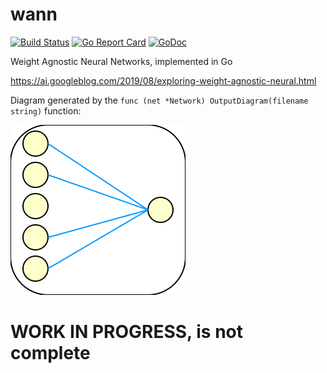 # wann

[![Build Status](https://travis-ci.org/xyproto/wann.svg?branch=master)](https://travis-ci.org/xyproto/wann) [![Go Report Card](https://goreportcard.com/badge/github.com/xyproto/wann)](https://goreportcard.com/report/github.com/xyproto/wann) [![GoDoc](https://godoc.org/github.com/xyproto/wann?status.svg)](https://godoc.org/github.com/xyproto/wann)

Weight Agnostic Neural Networks, implemented in Go

https://ai.googleblog.com/2019/08/exploring-weight-agnostic-neural.html

Diagram generated by the `func (net *Network) OutputDiagram(filename string)` function:

![diagram](img/diagram.svg)

# WORK IN PROGRESS, is not complete
